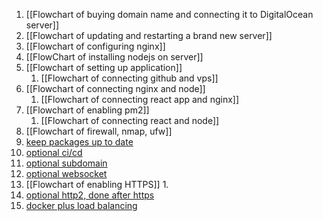 1. [[Flowchart of buying domain name and connecting it to DigitalOcean server]]
2. [[Flowchart of updating and restarting a brand new server]]
3. [[Flowchart of configuring nginx]]
4. [[FlowChart of installing nodejs on server]]
5. [[Flowchart of setting up application]]
	1. [[Flowchart of connecting github and vps]]
6. [[Flowchart of connecting nginx and node]]
	1. [[Flowchart of connecting react app and nginx]]
7. [[Flowchart of enabling pm2]]
	1. [[Flowchart of connecting react and node]]
8. [[Flowchart of firewall, nmap, ufw]]
9. [keep packages up to date](obsidian://open?vault=Obsidian%20Vault&file=Coding%2FCourses%2FFrontendMasters%20Full%20Stack%2FFlowchart%20of%20keeping%20packages%20up%20to%20date)
10. [optional ci/cd](obsidian://open?vault=Obsidian%20Vault&file=Coding%2FCourses%2FFrontendMasters%20Full%20Stack%2FFlowchart%20of%20CI%20CD)
11. [optional subdomain](obsidian://open?vault=Obsidian%20Vault&file=Coding%2FCourses%2FFrontendMasters%20Full%20Stack%2FFlowchart%20of%20adding%20a%20subdomain)
12. [optional websocket](obsidian://open?vault=Obsidian%20Vault&file=Coding%2FCourses%2FFrontendMasters%20Full%20Stack%2FFlowchart%20of%20adding%20websocket)
13. [[Flowchart of enabling HTTPS]]
	1. 
14. [optional http2, done after https](obsidian://open?vault=Obsidian%20Vault&file=Coding%2FCourses%2FFrontendMasters%20Full%20Stack%2FFlowchart%20of%20enabling%20http2)
15. [docker plus load balancing](obsidian://open?vault=Obsidian%20Vault&file=Coding%2FCourses%2FFrontendMasters%20Full%20Stack%2FFlowchart%20of%20docker%20plus%20load%20balancing)